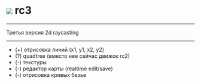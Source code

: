 # [![](http://kotya.tk/favicon.ico)](http://kotya.tk) rc3

---

Третья версия 2d raycasting

---

- (+) отрисовка линий (x1, y1, x2, y2)
- (?) quadtree (вместо нее сейчас движок rc2)
- (-) текстуры
- (-) редактор карты (realtime edit/save)
- (-) отрисовка кривых безье
